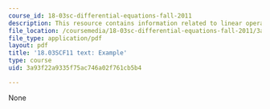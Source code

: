 ```yaml
---
course_id: 18-03sc-differential-equations-fall-2011
description: This resource contains information related to linear operators.
file_location: /coursemedia/18-03sc-differential-equations-fall-2011/3a93f22a9335f75ac746a02f761cb5b4_MIT18_03SCF11_s17_4text.pdf
file_type: application/pdf
layout: pdf
title: '18.03SCF11 text: Example'
type: course
uid: 3a93f22a9335f75ac746a02f761cb5b4

---
```

None